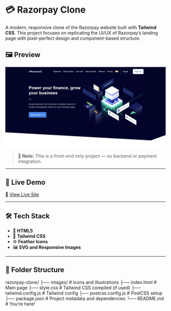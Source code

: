 # 💳 Razorpay Clone

A modern, responsive clone of the Razorpay website built with **Tailwind CSS**. This project focuses on replicating the UI/UX of Razorpay’s landing page with pixel-perfect design and component-based structure.

## 🖼️ Preview

![Screenshot](./images/razorpay-clone-preview.png)

> 📌 **Note:** This is a front-end only project — no backend or payment integration.

---

## 🚀 Live Demo

🔗 [View Live Site](https://razorpay-clone-1926.netlify.app/#)

---

## 🛠️ Tech Stack

- 🔵 **HTML5**
- 🎨 **Tailwind CSS**
- ⚙️ **Feather Icons**
- 🖼️ **SVG and Responsive Images**

---

## 📁 Folder Structure

razorpay-clone/
├── images/ # Icons and illustrations
├── index.html # Main page
├── style.css # Tailwind CSS compiled (if used)
├── tailwind.config.js # Tailwind config
├── postcss.config.js # PostCSS setup
├── package.json # Project metadata and dependencies
└── README.md # You're here!
